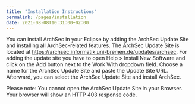 ```yaml
---
title: "Installation Instructions"
permalink: /pages/installation
date: 2021-08-08T10:31:00+02:00
---
```


You can install ArchSec in your Eclipse by adding the ArchSec Update Site and installing all ArchSec-related features. The ArchSec Update Site is located at https://archsec.informatik.uni-bremen.de/updates/archsec. For adding the update site you have to open Help > Install New Software and click on the Add button next to the Work With dropdown field. Choose a name for the ArchSec Update Site and paste the Update Site URL. Afterward, you can select the ArchSec Update Site and install ArchSec.

Please note: You cannot open the ArchSec Update Site in your Browser. Your browser will show an HTTP 403 response code.

